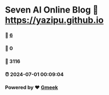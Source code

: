 # Seven AI Online Blog :link: https://yazipu.github.io 
### :page_facing_up: [6](https://yazipu.github.io/tag.html) 
### :speech_balloon: 0 
### :hibiscus: 3116 
### :alarm_clock: 2024-07-01 00:09:04 
### Powered by :heart: [Gmeek](https://github.com/Meekdai/Gmeek)
